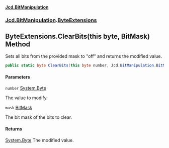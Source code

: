 #### [Jcd.BitManipulation](index 'index')

### [Jcd.BitManipulation](Jcd.BitManipulation 'Jcd.BitManipulation').[ByteExtensions](Jcd.BitManipulation.ByteExtensions 'Jcd.BitManipulation.ByteExtensions')

## ByteExtensions.ClearBits(this byte, BitMask) Method

Sets all bits from the provided mask to "off" and returns the modified value.

```csharp
public static byte ClearBits(this byte number, Jcd.BitManipulation.BitMask mask);
```

#### Parameters

<a name='Jcd.BitManipulation.ByteExtensions.ClearBits(thisbyte,Jcd.BitManipulation.BitMask).number'></a>

`number` [System.Byte](https://docs.microsoft.com/en-us/dotnet/api/System.Byte 'System.Byte')

The value to modify.

<a name='Jcd.BitManipulation.ByteExtensions.ClearBits(thisbyte,Jcd.BitManipulation.BitMask).mask'></a>

`mask` [BitMask](Jcd.BitManipulation.BitMask 'Jcd.BitManipulation.BitMask')

The bit mask of the bits to clear.

#### Returns

[System.Byte](https://docs.microsoft.com/en-us/dotnet/api/System.Byte 'System.Byte')
The modified value.